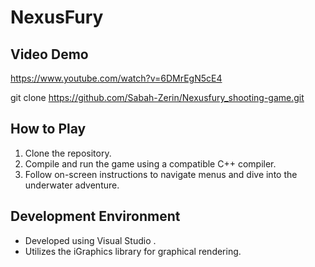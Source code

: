 # NexusFury

## Video Demo
https://www.youtube.com/watch?v=6DMrEgN5cE4

git clone https://github.com/Sabah-Zerin/Nexusfury_shooting-game.git

## How to Play

1. Clone the repository.
2. Compile and run the game using a compatible C++ compiler.
3. Follow on-screen instructions to navigate menus and dive into the underwater adventure.

## Development Environment

- Developed using Visual Studio .
- Utilizes the iGraphics library for graphical rendering.
